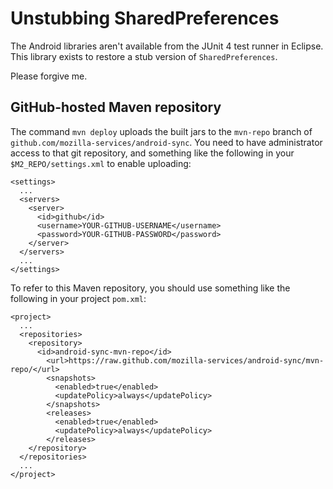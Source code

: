 # Unstubbing SharedPreferences #

The Android libraries aren't available from the JUnit 4 test runner in
Eclipse.  This library exists to restore a stub version of
`SharedPreferences`.

Please forgive me.

## GitHub-hosted Maven repository ##

The command `mvn deploy` uploads the built jars to the `mvn-repo`
branch of `github.com/mozilla-services/android-sync`.  You need to
have administrator access to that git repository, and something like
the following in your `$M2_REPO/settings.xml` to enable uploading:

```
<settings>
  ...
  <servers>
    <server>
      <id>github</id>
      <username>YOUR-GITHUB-USERNAME</username>
      <password>YOUR-GITHUB-PASSWORD</password>
    </server>
  </servers>
  ...
</settings>
```

To refer to this Maven repository, you should use something like the
following in your project `pom.xml`:

```
<project>
  ...
  <repositories>
    <repository>
      <id>android-sync-mvn-repo</id>
        <url>https://raw.github.com/mozilla-services/android-sync/mvn-repo/</url>
        <snapshots>
          <enabled>true</enabled>
          <updatePolicy>always</updatePolicy>
        </snapshots>
        <releases>
          <enabled>true</enabled>
          <updatePolicy>always</updatePolicy>
        </releases>
    </repository>
  </repositories>
  ...
</project>
```

